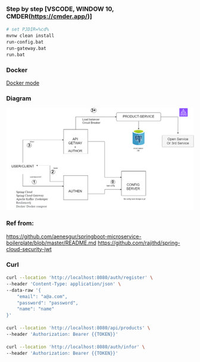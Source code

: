 ### Step by step [VSCODE, WINDOW 10, CMDER(https://cmder.app/)]
```bash
# set PJDIR=%cd%
mvnw clean install
run-config.bat
run-gateway.bat
run.bat
```

### Docker
[Docker mode](https://github.com/BonsoirDiep/springboot-microservice-auth-gateway/tree/short-and-docker)

### Diagram
<img src="micro.drawio.png">

### Ref from:
https://github.com/aenesgur/springboot-microservice-boilerplate/blob/master/README.md
https://github.com/rajithd/spring-cloud-security-jwt

### Curl
```bash
curl --location 'http://localhost:8080/auth/register' \
--header 'Content-Type: application/json' \
--data-raw '{
    "email": "a@a.com",
    "password": "password",
    "name": "name"
}'

curl --location 'http://localhost:8080/api/products' \
--header 'Authorization: Bearer {{TOKEN}}'

curl --location 'http://localhost:8080/auth/infor' \
--header 'Authorization: Bearer {{TOKEN}}'

```